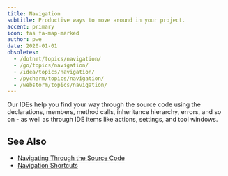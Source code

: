 ```yaml
---
title: Navigation
subtitle: Productive ways to move around in your project.
accent: primary
icon: fas fa-map-marked
author: pwe
date: 2020-01-01
obsoletes:
  - /dotnet/topics/navigation/
  - /go/topics/navigation/
  - /idea/topics/navigation/
  - /pycharm/topics/navigation/
  - /webstorm/topics/navigation/
---
```


Our IDEs help you find your way through the source code using the declarations, members, method calls, inheritance
hierarchy, errors, and so on - as well as through IDE items like actions, settings, and tool windows.

## See Also

- [Navigating Through the Source Code](https://www.jetbrains.com/help/idea/navigating-through-the-source-code.html)
- [Navigation Shortcuts](https://www.jetbrains.com/help/idea/navigation-in-source-code.html)
